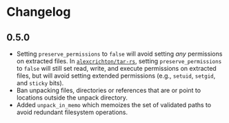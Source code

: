 # Changelog

## 0.5.0

- Setting `preserve_permissions` to `false` will avoid setting _any_ permissions on extracted files.
  In [`alexcrichton/tar-rs`](https://github.com/alexcrichton/tar-rs), setting `preserve_permissions`
  to `false` will still set read, write, and execute permissions on extracted files, but will avoid
  setting extended permissions (e.g., `setuid`, `setgid`, and `sticky` bits).
- Ban unpacking files, directories or references that are or point to locations outside the unpack
  directory.
- Added `unpack_in_memo` which memoizes the set of validated paths to avoid redundant filesystem
  operations.
